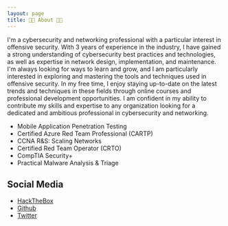 ```yaml
---
layout: page
title: 👨‍💻 About 👨‍💻
---
```


I'm a cybersecurity and networking professional with a particular interest in offensive security. With 3 years of experience in the industry, I have gained a strong understanding of cybersecurity best practices and technologies, as well as expertise in network design, implementation, and maintenance. I'm always looking for ways to learn and grow, and I am particularly interested in exploring and mastering the tools and techniques used in offensive security. In my free time, I enjoy staying up-to-date on the latest trends and techniques in these fields through online courses and professional development opportunities. I am confident in my ability to contribute my skills and expertise to any organization looking for a dedicated and ambitious professional in cybersecurity and networking.
                         
* Mobile Application Penetration Testing
* Certified Azure Red Team Professional (CARTP)
* CCNA R&S: Scaling Networks 
* Certified Red Team Operator (CRTO)
* CompTIA Security+
* Practical Malware Analysis & Triage

## Social Media

* [HackTheBox](https://www.hackthebox.eu/home/users/profile/257310)
* [Github ](https://github.com/b3nj1-1/)
* [Twitter](https://twitter.com/b3nj1_1)

